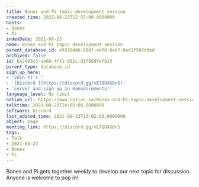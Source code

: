 ```yaml
---
title: Bones and Pi topic development session
created_time: 2021-08-23T12:57:00.0000000
hosts:
- Bones
- Pi
indexDate: 2021-08-23
name: Bones and Pi topic development session
parent_database_id: e9339446-880f-4ef0-8ad7-8ad1f507dded
archived: false
id: be2403c3-ee60-4ff1-801c-d1f56dfefb13
parent_type: database_id
sign_up_here:
- "Join Pi's "
- '[Discord ](https://discord.gg/vE7QUXGDnS)'
- 'server and sign up in #annoncements!'
language_level: No limit
notion_url: https://www.notion.so/Bones-and-Pi-topic-development-session-be2403c3ee604ff1801cd1f56dfefb13
talktime: 2021-08-23T14:00:00.0000000
software: Discord
last_edited_time: 2021-08-23T13:02:00.0000000
object: page
meeting_link: https://discord.gg/vE7QUXGDnS
tags:
- Talk
- 2021-08-23
- Bones
- Pi
---
```


Bones and Pi gets together weekly to develop our next topic for discussion.
Anyone is welcome to pop in!










